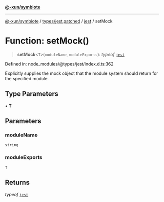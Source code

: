 [**@-xun/symbiote**](../../../../../README.md)

***

[@-xun/symbiote](../../../../../README.md) / [types/jest.patched](../../../README.md) / [jest](../README.md) / setMock

# Function: setMock()

> **setMock**\<`T`\>(`moduleName`, `moduleExports`): *typeof* [`jest`](../README.md)

Defined in: node\_modules/@types/jest/index.d.ts:362

Explicitly supplies the mock object that the module system should return
for the specified module.

## Type Parameters

• **T**

## Parameters

### moduleName

`string`

### moduleExports

`T`

## Returns

*typeof* [`jest`](../README.md)
